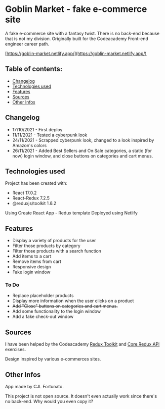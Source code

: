 # Goblin Market - fake e-commerce site

A fake e-commerce site with a fantasy twist. There is no back-end because that is not my division. Originally built for the Codeacademy Front-end engineer career path.

[https://goblin-market.netlify.app/](https://goblin-market.netlify.app/)

## Table of contents:

* [Changelog](#changelog)
* [Technologies used](#technologies-used)
* [Features](#features)
* [Sources](#sources)
* [Other Infos](#other-infos)

## Changelog

* 17/10/2021 - First deploy
* 11/11/2021 - Tested a cyberpunk look
* 24/11/2021 - Scrapped cyberpunk look, changed to a look inspired by Amazon's colors
* 26/11/2021 - Added Best Sellers and On Sale categories, a static (for now) login window, and close buttons on categories and cart menus.

## Technologies used

Project has been created with:
* React 17.0.2
* React-Redux 7.2.5
* @reduxjs/toolkit 1.6.2

Using Create React App - Redux template
Deployed using Netlify

## Features

* Display a variety of products for the user
* Filter those products by category
* Filter those products with a search function
* Add items to a cart
* Remove items from cart
* Responsive design
* Fake login window

### To Do

* Replace placeholder products
* Display more information when the user clicks on a product
* ~~Add "Close" buttons on categories and cart menus.~~
* Add some functionality to the login window
* Add a fake check-out window

## Sources

I have been helped by the Codeacademy [Redux Toolkit](https://www.codecademy.com/paths/front-end-engineer-career-path/tracks/fecp-redux/modules/refactoring-with-redux-toolkit/lessons/the-redux-toolkit/exercises/converting-the-store-to-use-configurestore) and [Core Redux API](https://www.codecademy.com/paths/front-end-engineer-career-path/tracks/fecp-redux/modules/core-redux-api/projects/codecademy-store) exercises.

Design inspired by various e-commerces sites.
 
## Other Infos

App made by CJL Fortunato. 

This project is not open source. It doesn't even actually work since there's no back-end. Why would you even copy it?
  